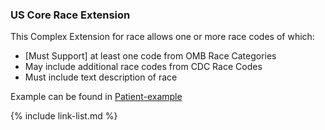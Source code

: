 
### US Core Race Extension

This Complex Extension for race allows one or more race codes of which:

- [Must Support] at least one code from OMB Race Categories
- May include additional race codes from CDC Race Codes
- Must include text description of race

Example can be found in [Patient-example](Patient-example.html)

{% include link-list.md %}
